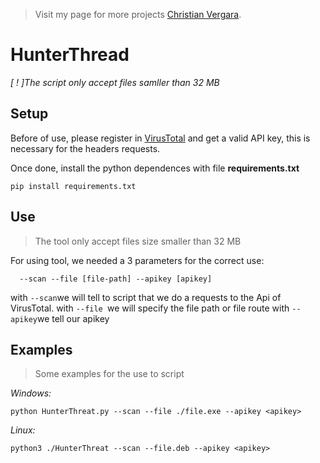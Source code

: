 > Visit my page for more projects [Christian Vergara](https://christianymoon.github.io/christianvr/).
# HunterThread 
*[ ! ]The script only accept files samller than 32 MB*
## Setup
Before of use, please register in [VirusTotal](https://www.virustotal.com) and  get a valid API key, this is necessary for the headers requests.
  
Once done, install the python dependences with file **requirements.txt**

    pip install requirements.txt

## Use
> The tool only accept files size smaller than 32 MB 

For using tool, we needed a 3 parameters for the correct use: 

      --scan --file [file-path] --apikey [apikey]
with `--scan`we will tell to script that we do a requests to the Api of VirusTotal.
with `--file `we will specify the file path or file route
with `--apikey`we tell our apikey 

## Examples

> Some examples for the use to script

*Windows:* 

    python HunterThreat.py --scan --file ./file.exe --apikey <apikey>
*Linux:*

    python3 ./HunterThreat --scan --file.deb --apikey <apikey>
